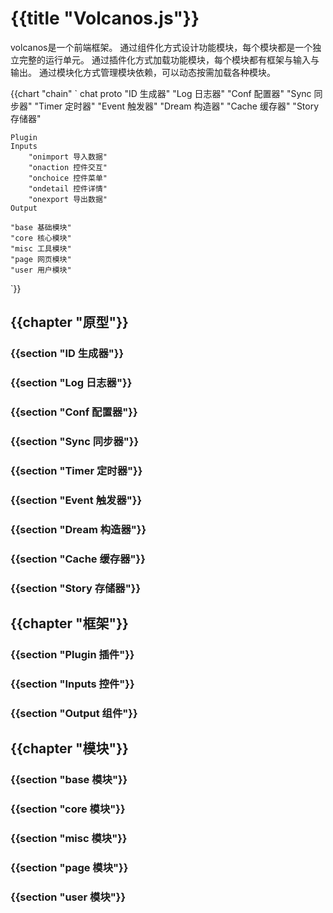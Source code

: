 # {{title "Volcanos.js"}}

volcanos是一个前端框架。
通过组件化方式设计功能模块，每个模块都是一个独立完整的运行单元。
通过插件化方式加载功能模块，每个模块都有框架与输入与输出。
通过模块化方式管理模块依赖，可以动态按需加载各种模块。

{{chart "chain" `
chat
    proto
        "ID 生成器"
        "Log 日志器"
        "Conf 配置器"
        "Sync 同步器"
        "Timer 定时器"
        "Event 触发器"
        "Dream 构造器"
        "Cache 缓存器"
        "Story 存储器"

    Plugin
    Inputs
        "onimport 导入数据"
        "onaction 控件交互"
        "onchoice 控件菜单"
        "ondetail 控件详情"
        "onexport 导出数据"
    Output

    "base 基础模块"
    "core 核心模块"
    "misc 工具模块"
    "page 网页模块"
    "user 用户模块"

`}}

## {{chapter "原型"}}
### {{section "ID 生成器"}}
### {{section "Log 日志器"}}
### {{section "Conf 配置器"}}
### {{section "Sync 同步器"}}
### {{section "Timer 定时器"}}
### {{section "Event 触发器"}}
### {{section "Dream 构造器"}}
### {{section "Cache 缓存器"}}
### {{section "Story 存储器"}}

## {{chapter "框架"}}
### {{section "Plugin 插件"}}
### {{section "Inputs 控件"}}
### {{section "Output 组件"}}

## {{chapter "模块"}}
### {{section "base 模块"}}
### {{section "core 模块"}}
### {{section "misc 模块"}}
### {{section "page 模块"}}
### {{section "user 模块"}}

